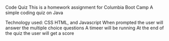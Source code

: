 Code Quiz
This is a homework assignment for Columbia Boot Camp
A simple coding quiz on Java 


Technology used:
CSS HTML, and Javascript
When prompted the user will answer the multiple choice questions 
A timeer will be running
At the end of the  quiz the user will get a score
